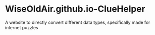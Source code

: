 # WiseOldAir.github.io-ClueHelper
A website to directly convert different data types, specifically made for internet puzzles
